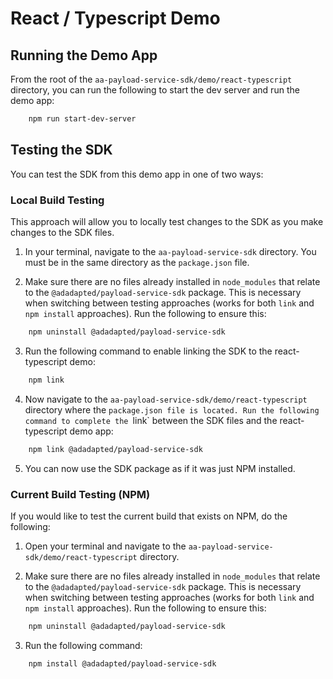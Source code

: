 # React / Typescript Demo

## Running the Demo App

From the root of the `aa-payload-service-sdk/demo/react-typescript` directory, you can run the following to start the dev server and run the demo app:

```bash
    npm run start-dev-server
```

## Testing the SDK

You can test the SDK from this demo app in one of two ways:

### Local Build Testing

This approach will allow you to locally test changes to the SDK as you make changes to the SDK files.

1. In your terminal, navigate to the `aa-payload-service-sdk` directory. You must be in the same directory as the `package.json` file.

2. Make sure there are no files already installed in `node_modules` that relate to the `@adadapted/payload-service-sdk` package. This is necessary when switching between testing approaches (works for both `link` and `npm install` approaches). Run the following to ensure this:

```bash
    npm uninstall @adadapted/payload-service-sdk
```

3. Run the following command to enable linking the SDK to the react-typescript demo:

```bash
    npm link
```

4. Now navigate to the `aa-payload-service-sdk/demo/react-typescript` directory where the `package.json file is located. Run the following command to complete the `link` between the SDK files and the react-typescript demo app:

```bash
    npm link @adadapted/payload-service-sdk
```

5. You can now use the SDK package as if it was just NPM installed.

### Current Build Testing (NPM)

If you would like to test the current build that exists on NPM, do the following:

1. Open your terminal and navigate to the `aa-payload-service-sdk/demo/react-typescript` directory.

2. Make sure there are no files already installed in `node_modules` that relate to the `@adadapted/payload-service-sdk` package. This is necessary when switching between testing approaches (works for both `link` and `npm install` approaches). Run the following to ensure this:

```bash
    npm uninstall @adadapted/payload-service-sdk
```

3. Run the following command:

```bash
    npm install @adadapted/payload-service-sdk
```
